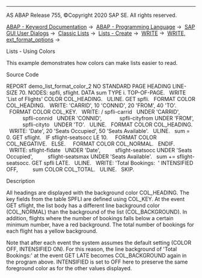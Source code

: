   

* * *

AS ABAP Release 755, ©Copyright 2020 SAP SE. All rights reserved.

[ABAP - Keyword Documentation](https://help.sap.com/doc/abapdocu_755_index_htm/7.55/en-US/abenabap.htm) →  [ABAP - Programming Language](https://help.sap.com/doc/abapdocu_755_index_htm/7.55/en-US/abenabap_reference.htm) →  [SAP GUI User Dialogs](https://help.sap.com/doc/abapdocu_755_index_htm/7.55/en-US/abenabap_screens.htm) →  [Classic Lists](https://help.sap.com/doc/abapdocu_755_index_htm/7.55/en-US/abenabap_dynpro_list.htm) →  [Lists - Create](https://help.sap.com/doc/abapdocu_755_index_htm/7.55/en-US/abenabap_lists.htm) →  [WRITE](https://help.sap.com/doc/abapdocu_755_index_htm/7.55/en-US/abapwrite-.htm) →  [WRITE, ext\_format\_options](https://help.sap.com/doc/abapdocu_755_index_htm/7.55/en-US/abapwrite_ext_options.htm) → 

Lists - Using Colors

This example demonstrates how colors can make lists easier to read.

Source Code

REPORT demo\_list\_format\_color\_2 NO STANDARD PAGE HEADING LINE-SIZE 70.
NODES: spfli, sflight.
DATA sum TYPE i.
TOP-OF-PAGE.
  WRITE 'List of Flights' COLOR COL\_HEADING.
  ULINE.
GET spfli.
  FORMAT COLOR COL\_HEADING.
  WRITE: 'CARRID', 10 'CONNID', 20 'FROM', 40 'TO'.
  FORMAT COLOR COL\_KEY.
  WRITE: / spfli-carrid   UNDER 'CARRID',
           spfli-connid   UNDER 'CONNID',
           spfli-cityfrom UNDER 'FROM',
           spfli-cityto   UNDER 'TO'.
  ULINE.
  FORMAT COLOR COL\_HEADING.
  WRITE: 'Date', 20 'Seats Occupied', 50 'Seats Available'.
  ULINE.
  sum = 0.
GET sflight.
  IF sflight-seatsocc LE 10.
    FORMAT COLOR COL\_NEGATIVE.
  ELSE.
    FORMAT COLOR COL\_NORMAL.
  ENDIF.
  WRITE: sflight-fldate   UNDER 'Date',
         sflight-seatsocc UNDER 'Seats Occupied',
         sflight-seatsmax UNDER 'Seats Available'.
  sum += sflight-seatsocc.
GET spfli LATE.
  ULINE.
  WRITE: 'Total Bookings:  ' INTENSIFIED OFF,
         sum COLOR COL\_TOTAL.
  ULINE.
  SKIP.

Description

All headings are displayed with the background color COL\_HEADING. The key fields from the table SPFLI are defined using COL\_KEY. At the event GET sflight, the list body has a different line background color (COL\_NORMAL) than the background of the list (COL\_BACKGROUND). In addition, flights where the number of bookings falls below a certain minimum number, have a red background. The total number of bookings for each flight has a yellow background.

Note that after each event the system assumes the default setting (COLOR OFF, INTENSIFIED ON). For this reason, the line background of 'Total Bookings:' at the event GET LATE becomes COL\_BACKGROUND again in the program above. INTENSIFIED is set to OFF here to preserve the same foreground color as for the other values displayed.